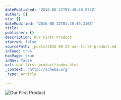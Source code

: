 ```yaml
---
datePublished: '2016-08-22T01:40:59.575Z'
author: []
via: {}
dateModified: '2016-08-22T01:40:49.310Z'
title: ''
publisher: {}
description: Our First Product
starred: false
sourcePath: _posts/2016-08-22-our-first-product.md
inFeed: true
hasPage: true
inNav: false
url: our-first-product/index.html
_context: 'http://schema.org'
_type: Article

---
```

![Our First Product](https://imgflo.herokuapp.com/graph/vahj1ThiexotieMo/2ba662f1632cdc002c8389574fff6ae9/croprotate.jpg?cropheight=3264&cropwidth=1951&degrees=0&input=https%3A%2F%2Fthe-grid-user-content.s3-us-west-2.amazonaws.com%2F896d1188-aa6e-458b-be9f-838e7539f989.jpg&x=0&y=0)